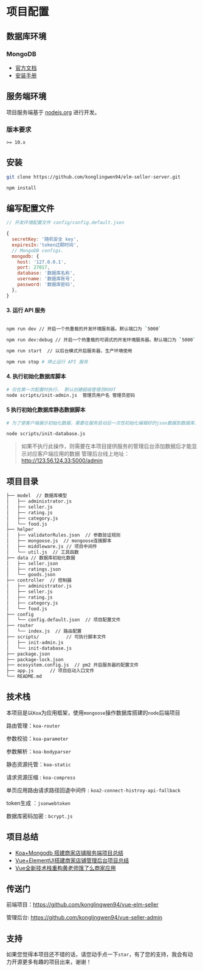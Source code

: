 

# 项目配置


## 数据库环境

### MongoDB

- [官方文档](https://docs.mongodb.com/manual/introduction/)
- [安装手册](https://docs.mongodb.com/manual/administration/install-on-linux/)

## 服务端环境

项目服务端基于 [nodejs.org](https://nodejs.org/) 进行开发。

### 版本要求

```
>= 10.x
```

## 安装

```bash
git clone https://github.com/konglingwen94/elm-seller-server.git

npm install

```

## 编写配置文件

```js
// 开发环境配置文件 config/config.default.json

{
  secretKey: '随机安全 key',
  expiresIn:'token过期时间',  
  // MongoDB configs.
  mongodb: {
    host: '127.0.0.1',
    port: 27017,
    database: '数据库名称',
    username: '数据库账号',
    password: '数据库密码',
  },
}
```

#### 3. 运行 API 服务

```bash

npm run dev // 开启一个热重载的开发环境服务器。默认端口为 `5000`

npm run dev:debug // 开启一个热重载的可调式的开发环境服务器。默认端口为 `5000`

npm run start  // 以后台模式开启服务器，生产环境使用

npm run stop # 停止运行 API 服务

```

#### 4. 执行初始化数据库脚本

```bash
# 仅在第一次配置时执行， 默认创建超级管理员ROOT
node scripts/init-admin.js  管理员用户名 管理员密码
```
#### 5 执行初始化数据库静态数据脚本

```bash
# 为了使客户端展示初始化数据，需要在服务启动后一次性初始化编辑好的json数据到数据库.

node scripts/init-database.js
```


>如果不执行此操作，则需要在本项目提供服务的管理后台添加数据后才能显示对应客户端应用的数据 管理后台线上地址：<http://123.56.124.33:5000/admin>



## 项目目录

```bash
├── model  // 数据库模型
│   ├── administrator.js
│   ├── seller.js
│   ├── rating.js
│   ├── category.js
│   └── food.js
├── helper
│   ├── validatorRules.json  // 参数验证规则
│   ├── mongoose.js  // mongoose连接脚本
│   ├── middleware.js // 项目中间件
│   └── util.js  // 工具函数
├── data // 数据库初始化数据
│   ├── seller.json
│   ├── ratings.json
│   └── goods.json
├── controller  // 控制器
│   ├── administrator.js
│   ├── seller.js
│   ├── rating.js
│   ├── category.js
│   └── food.js
├── config
│   └── config.default.json  // 项目配置文件
├── router
│   └── index.js  // 路由配置
├── scripts/          // 可执行脚本文件
│   ├── init-admin.js
│   └── init-database.js
├── package.json
├── package-lock.json
├── ecosystem.config.js  // pm2 开启服务器的配置文件
├── app.js      // 项目启动入口文件
└── README.md

```

## 技术栈

本项目是以`Koa`为应用框架，使用`mongoose`操作数据库搭建的`node`后端项目

路由管理：`koa-router`

参数校验：`koa-parameter`

参数解析：`koa-bodyparser`

静态资源托管：`koa-static`

请求资源压缩 : `koa-compress`

单页应用路由请求路径回退中间件 : `koa2-connect-histroy-api-fallback`

token生成 ：`jsonwebtoken`

数据库密码加密 : `bcrypt.js`

## 项目总结

- [Koa+Mongodb 搭建商家店铺服务端项目总结](https://juejin.cn/post/6907803934031609863)
- [Vue+ElementUI搭建商家店铺管理后台项目总结](https://juejin.cn/post/6906796790390095879)
- [Vue全新技术栈重构黄老师饿了么商家应用](https://juejin.cn/post/6844904202624303118)


## 传送门

前端项目：<https://github.com/konglingwen94/vue-elm-seller>

管理后台: <https://github.com/konglingwen94/vue-seller-admin>


## 支持

如果您觉得本项目还不错的话，请您动手点一下`star`，有了您的支持，我会有动力开源更多有趣的项目出来，谢谢！
